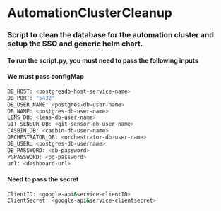 # AutomationClusterCleanup

### Script to clean the database for the automation cluster and setup the SSO and generic helm chart. 
#### To run the script.py, you must need to pass the following inputs
#### We must pass configMap

```bash
DB_HOST: <postgresdb-host-service-name>
DB_PORT: "5432"
DB_USER_NAME: <postgres-db-user-name>
DB_NAME: <postgres-db-user-name>
LENS_DB: <lens-db-user-name>
GIT_SENSOR_DB: <git_sensor-db-user-name>
CASBIN_DB: <casbin-db-user-name>
ORCHESTRATOR_DB: <orchestrator-db-user-name>
DB_USER: <postgres-db-username>
DB_PASSWORD: <db-password>
PGPASSWORD: <pg-password>
url: <dashboard-url>
```
#### Need to pass the secret

```bash
ClientID: <google-api&service-clientID>
ClientSecret: <google-api&service-clientsecret>

```

